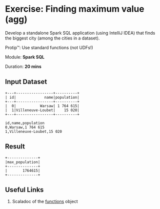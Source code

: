 # Exercise: Finding maximum value (agg)

Develop a standalone Spark SQL application (using IntelliJ IDEA) that finds the biggest city (among the cities in a dataset).

Protip™: Use standard functions (not UDFs!)

Module: **Spark SQL**

Duration: **20 mins**

## Input Dataset

```text
+---+-----------------+----------+
| id|             name|population|
+---+-----------------+----------+
|  0|           Warsaw| 1 764 615|
|  1|Villeneuve-Loubet|    15 020|
+---+-----------------+----------+
```

```text
id,name,population
0,Warsaw,1 764 615
1,Villeneuve-Loubet,15 020
```

## Result

```text
+--------------+
|max_population|
+--------------+
|       1764615|
+--------------+
```

## Useful Links

1. Scaladoc of the [functions](http://spark.apache.org/docs/latest/api/scala/index.html#org.apache.spark.sql.functions$) object

<!--
## Solution

```text
val cities = spark.read.option("header", true).csv("cities.csv")

val solution1 = cities
  .withColumn("pop", translate($"population", " ", "") cast "long")
  .agg(max('pop) as "population")

val solution2 = cities.withColumn("pop", regexp_replace('population, " ", "").as[Int]).agg(max('pop))

val solution3 = cities.withColumn("pop", regexp_replace('population, "\\s+", "").as[Int]).agg(max('pop))
```

-->
